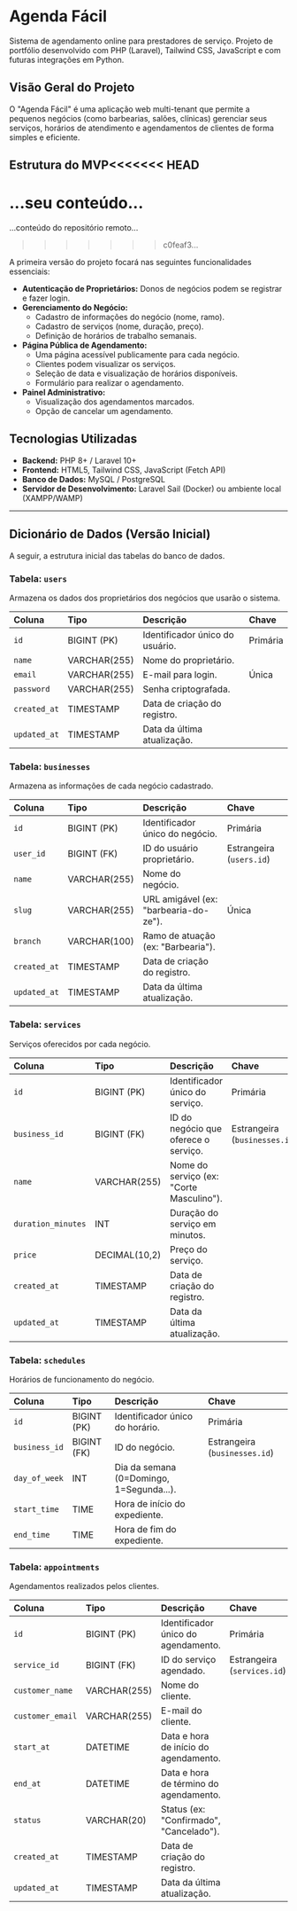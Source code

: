 # Agenda Fácil

Sistema de agendamento online para prestadores de serviço. Projeto de portfólio desenvolvido com PHP (Laravel), Tailwind CSS, JavaScript e com futuras integrações em Python.

## Visão Geral do Projeto

O "Agenda Fácil" é uma aplicação web multi-tenant que permite a pequenos negócios (como barbearias, salões, clínicas) gerenciar seus serviços, horários de atendimento e agendamentos de clientes de forma simples e eficiente.

## Estrutura do MVP<<<<<<< HEAD
...seu conteúdo...
=======
...conteúdo do repositório remoto...
>>>>>>> c0feaf3...

A primeira versão do projeto focará nas seguintes funcionalidades essenciais:

* **Autenticação de Proprietários:** Donos de negócios podem se registrar e fazer login.
* **Gerenciamento do Negócio:**
    * Cadastro de informações do negócio (nome, ramo).
    * Cadastro de serviços (nome, duração, preço).
    * Definição de horários de trabalho semanais.
* **Página Pública de Agendamento:**
    * Uma página acessível publicamente para cada negócio.
    * Clientes podem visualizar os serviços.
    * Seleção de data e visualização de horários disponíveis.
    * Formulário para realizar o agendamento.
* **Painel Administrativo:**
    * Visualização dos agendamentos marcados.
    * Opção de cancelar um agendamento.

## Tecnologias Utilizadas

* **Backend:** PHP 8+ / Laravel 10+
* **Frontend:** HTML5, Tailwind CSS, JavaScript (Fetch API)
* **Banco de Dados:** MySQL / PostgreSQL
* **Servidor de Desenvolvimento:** Laravel Sail (Docker) ou ambiente local (XAMPP/WAMP)

---

## Dicionário de Dados (Versão Inicial)

A seguir, a estrutura inicial das tabelas do banco de dados.

### Tabela: `users`
Armazena os dados dos proprietários dos negócios que usarão o sistema.

| Coluna | Tipo | Descrição | Chave |
| :--- | :--- | :--- | :--- |
| `id` | BIGINT (PK) | Identificador único do usuário. | Primária |
| `name` | VARCHAR(255) | Nome do proprietário. | |
| `email` | VARCHAR(255) | E-mail para login. | Única |
| `password` | VARCHAR(255) | Senha criptografada. | |
| `created_at`| TIMESTAMP | Data de criação do registro. | |
| `updated_at`| TIMESTAMP | Data da última atualização. | |

### Tabela: `businesses`
Armazena as informações de cada negócio cadastrado.

| Coluna | Tipo | Descrição | Chave |
| :--- | :--- | :--- | :--- |
| `id` | BIGINT (PK) | Identificador único do negócio. | Primária |
| `user_id` | BIGINT (FK) | ID do usuário proprietário. | Estrangeira (`users.id`) |
| `name` | VARCHAR(255) | Nome do negócio. | |
| `slug` | VARCHAR(255) | URL amigável (ex: "barbearia-do-ze"). | Única |
| `branch` | VARCHAR(100) | Ramo de atuação (ex: "Barbearia"). | |
| `created_at`| TIMESTAMP | Data de criação do registro. | |
| `updated_at`| TIMESTAMP | Data da última atualização. | |

### Tabela: `services`
Serviços oferecidos por cada negócio.

| Coluna | Tipo | Descrição | Chave |
| :--- | :--- | :--- | :--- |
| `id` | BIGINT (PK) | Identificador único do serviço. | Primária |
| `business_id`| BIGINT (FK) | ID do negócio que oferece o serviço. | Estrangeira (`businesses.id`) |
| `name` | VARCHAR(255) | Nome do serviço (ex: "Corte Masculino"). | |
| `duration_minutes` | INT | Duração do serviço em minutos. | |
| `price` | DECIMAL(10,2) | Preço do serviço. | |
| `created_at`| TIMESTAMP | Data de criação do registro. | |
| `updated_at`| TIMESTAMP | Data da última atualização. | |

### Tabela: `schedules`
Horários de funcionamento do negócio.

| Coluna | Tipo | Descrição | Chave |
| :--- | :--- | :--- | :--- |
| `id` | BIGINT (PK) | Identificador único do horário. | Primária |
| `business_id`| BIGINT (FK) | ID do negócio. | Estrangeira (`businesses.id`) |
| `day_of_week`| INT | Dia da semana (0=Domingo, 1=Segunda...). | |
| `start_time` | TIME | Hora de início do expediente. | |
| `end_time` | TIME | Hora de fim do expediente. | |

### Tabela: `appointments`
Agendamentos realizados pelos clientes.

| Coluna | Tipo | Descrição | Chave |
| :--- | :--- | :--- | :--- |
| `id` | BIGINT (PK) | Identificador único do agendamento. | Primária |
| `service_id` | BIGINT (FK) | ID do serviço agendado. | Estrangeira (`services.id`) |
| `customer_name`| VARCHAR(255) | Nome do cliente. | |
| `customer_email`| VARCHAR(255) | E-mail do cliente. | |
| `start_at` | DATETIME | Data e hora de início do agendamento. | |
| `end_at` | DATETIME | Data e hora de término do agendamento. | |
| `status` | VARCHAR(20) | Status (ex: "Confirmado", "Cancelado"). | |
| `created_at`| TIMESTAMP | Data de criação do registro. | |
| `updated_at`| TIMESTAMP | Data da última atualização. | |
#